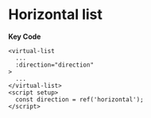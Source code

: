 # Horizontal list

**Key Code**
```vue
<virtual-list
  ...
  :direction="direction"
>
  ...
</virtual-list>
<script setup>
  const direction = ref('horizontal');
</script>
```

<preview path="../components/horizontal.vue" />
